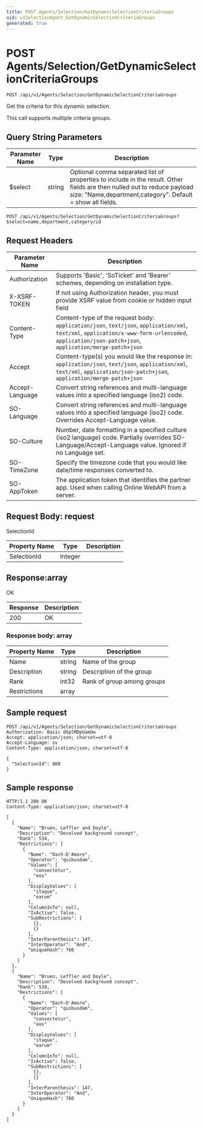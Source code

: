 ```yaml
---
title: POST Agents/Selection/GetDynamicSelectionCriteriaGroups
uid: v1SelectionAgent_GetDynamicSelectionCriteriaGroups
generated: true
---
```


# POST Agents/Selection/GetDynamicSelectionCriteriaGroups

```http
POST /api/v1/Agents/Selection/GetDynamicSelectionCriteriaGroups
```

Get the criteria for this dynamic selection.


This call supports multiple criteria groups.






## Query String Parameters

| Parameter Name | Type |  Description |
|----------------|------|--------------|
| $select | string |  Optional comma separated list of properties to include in the result. Other fields are then nulled out to reduce payload size: "Name,department,category". Default = show all fields. |

```http
POST /api/v1/Agents/Selection/GetDynamicSelectionCriteriaGroups?$select=name,department,category/id
```


## Request Headers

| Parameter Name | Description |
|----------------|-------------|
| Authorization  | Supports 'Basic', 'SoTicket' and 'Bearer' schemes, depending on installation type. |
| X-XSRF-TOKEN   | If not using Authorization header, you must provide XSRF value from cookie or hidden input field |
| Content-Type | Content-type of the request body: `application/json`, `text/json`, `application/xml`, `text/xml`, `application/x-www-form-urlencoded`, `application/json-patch+json`, `application/merge-patch+json` |
| Accept         | Content-type(s) you would like the response in: `application/json`, `text/json`, `application/xml`, `text/xml`, `application/json-patch+json`, `application/merge-patch+json` |
| Accept-Language | Convert string references and multi-language values into a specified language (iso2) code. |
| SO-Language | Convert string references and multi-language values into a specified language (iso2) code. Overrides Accept-Language value. |
| SO-Culture | Number, date formatting in a specified culture (iso2 language) code. Partially overrides SO-Language/Accept-Language value. Ignored if no Language set. |
| SO-TimeZone | Specify the timezone code that you would like date/time responses converted to. |
| SO-AppToken | The application token that identifies the partner app. Used when calling Online WebAPI from a server. |

## Request Body: request 

SelectionId 

| Property Name | Type |  Description |
|----------------|------|--------------|
| SelectionId | Integer |  |

## Response:array

OK

| Response | Description |
|----------------|-------------|
| 200 | OK |

### Response body: array

| Property Name | Type |  Description |
|----------------|------|--------------|
| Name | string | Name of the group |
| Description | string | Description of the group |
| Rank | int32 | Rank of group among groups |
| Restrictions | array |  |

## Sample request

```http!
POST /api/v1/Agents/Selection/GetDynamicSelectionCriteriaGroups
Authorization: Basic dGplMDpUamUw
Accept: application/json; charset=utf-8
Accept-Language: sv
Content-Type: application/json; charset=utf-8

{
  "SelectionId": 860
}
```

## Sample response

```http_
HTTP/1.1 200 OK
Content-Type: application/json; charset=utf-8

[
  {
    "Name": "Bruen, Leffler and Doyle",
    "Description": "Devolved background concept",
    "Rank": 534,
    "Restrictions": [
      {
        "Name": "Dach-D'Amore",
        "Operator": "quibusdam",
        "Values": [
          "consectetur",
          "eos"
        ],
        "DisplayValues": [
          "itaque",
          "earum"
        ],
        "ColumnInfo": null,
        "IsActive": false,
        "SubRestrictions": [
          {},
          {}
        ],
        "InterParenthesis": 147,
        "InterOperator": "And",
        "UniqueHash": 760
      }
    ]
  },
  {
    "Name": "Bruen, Leffler and Doyle",
    "Description": "Devolved background concept",
    "Rank": 534,
    "Restrictions": [
      {
        "Name": "Dach-D'Amore",
        "Operator": "quibusdam",
        "Values": [
          "consectetur",
          "eos"
        ],
        "DisplayValues": [
          "itaque",
          "earum"
        ],
        "ColumnInfo": null,
        "IsActive": false,
        "SubRestrictions": [
          {},
          {}
        ],
        "InterParenthesis": 147,
        "InterOperator": "And",
        "UniqueHash": 760
      }
    ]
  }
]
```